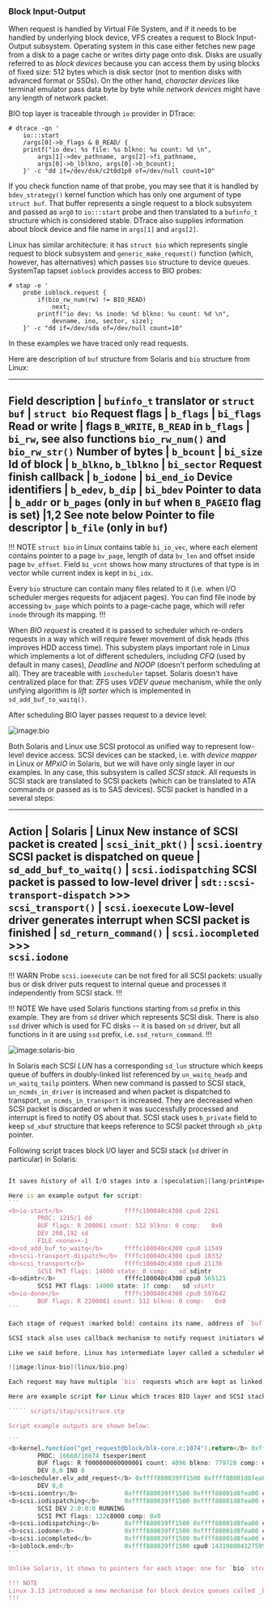 ### Block Input-Output

When request is handled by Virtual File System, and if it needs to be handled by underlying block device, VFS creates a request to Block Input-Output subsystem. Operating system in this case either fetches new page from a disk to a page cache or writes dirty page onto disk. Disks are usually referred to as _block devices_ because you can access them by using blocks of fixed size: 512 bytes which is disk sector (not to mention disks with advanced format or SSDs). On the other hand, _character devices_ like terminal emulator pass data byte by byte while _network devices_ might have any length of network packet.

BIO top layer is traceable through `io` provider in DTrace:
```
# dtrace -qn '
    io:::start 
    /args[0]->b_flags & B_READ/ { 
    printf("io dev: %s file: %s blkno: %u count: %d \n", 
        args[1]->dev_pathname, args[2]->fi_pathname, 
        args[0]->b_lblkno, args[0]->b_bcount); 
    }' -c "dd if=/dev/dsk/c2t0d1p0 of=/dev/null count=10" 
```
If you check function name of that probe, you may see that it is handled by `bdev_strategy()` kernel function which has only one argument of type `struct buf`. That buffer represents a single request to a block subsystem and passed as `arg0` to `io:::start` probe and then translated to a `bufinfo_t` structure which is considered stable. DTrace also supplies information about block device and file name in `args[1]` and `args[2]`. 

Linux has similar architecture: it has `struct bio` which represents single request to block subsystem and `generic_make_request()` function (which, however, has alternatives) which passes `bio` structure to device queues. SystemTap tapset `ioblock` provides access to BIO probes:
```
# stap -e '
    probe ioblock.request { 
        if(bio_rw_num(rw) != BIO_READ) 
            next; 
        printf("io dev: %s inode: %d blkno: %u count: %d \n", 
            devname, ino, sector, size); 
    }' -c "dd if=/dev/sda of=/dev/null count=10"
```
In these examples we have traced only read requests. 

Here are description of `buf` structure from Solaris and `bio` structure from Linux:

---
__Field description__ | `bufinfo_t` translator or `struct buf` | `struct bio`
Request flags | `b_flags` | `bi_flags`
Read or write | flags `B_WRITE`, `B_READ` in `b_flags` | `bi_rw`, see also functions `bio_rw_num()` and `bio_rw_str()`
Number of bytes | `b_bcount` | `bi_size`
Id of block | `b_blkno`, `b_lblkno` | `bi_sector`
Request finish callback | `b_iodone` | `bi_end_io`
Device identifiers | `b_edev`, `b_dip` | `bi_bdev`
Pointer to data | `b_addr` or `b_pages` (only in `buf` when `B_PAGEIO` flag is set) |1,2 See note below
Pointer to file descriptor | `b_file` (only in `buf`)
---

!!! NOTE
`struct bio` in Linux contains table `bi_io_vec`, where each element contains pointer to a page `bv_page`, length of data `bv_len` and offset inside page `bv_offset`. Field `bi_vcnt` shows how many structures of that type is in vector while current index is kept in `bi_idx`.

Every `bio` structure can contain many files related to it (i.e. when I/O scheduler merges requests for adjacent pages). You can find file inode by accessing `bv_page` which points to a page-cache page, which will refer `inode` through its mapping.
!!!

When _BIO request_ is created it is passed to scheduler which re-orders requests in a way which will require fewer movement of disk heads (this improves HDD access time). This subystem plays important role in Linux which implements a lot of different schedulers, including _CFQ_ (used by default in many cases), _Deadline_ and _NOOP_ (doesn't perform scheduling at all). They are traceable with `ioscheduler` tapset. Solaris doesn't have centralized place for that: ZFS uses _VDEV queue_ mechanism, while the only unifying algorithm is _lift sorter_ which is implemented in `sd_add_buf_to_waitq()`.

After scheduling BIO layer passes request to a device level:

![image:bio](bio.png)

Both Solaris and Linux use SCSI protocol as unified way to represent low-level device access. SCSI devices can be stacked, i.e. with _device mapper_ in Linux or _MPxIO_ in Solaris, but we will have only single layer in our examples. In any case, this subsystem is called _SCSI stack_. All requests in SCSI stack are translated to SCSI packets (which can be translated to ATA commands or passed as is to SAS devices). SCSI packet is handled in a several steps:

---
__Action__ | __Solaris__ | __Linux__
New instance of SCSI packet is created | `scsi_init_pkt()` | `scsi.ioentry`
SCSI packet is dispatched on queue | `sd_add_buf_to_waitq()` | `scsi.iodispatching`
SCSI packet is passed to low-level driver | `sdt::scsi-transport-dispatch` >>> \
                                            `scsi_transport()`  | `scsi.ioexecute`
Low-level driver generates interrupt when SCSI packet is finished | `sd_return_command()` | `scsi.iocompleted` >>>\
                                                                                            `scsi.iodone`
---

!!! WARN
Probe `scsi.ioexecute` can be not fired for all SCSI packets: usually bus or disk driver puts request to internal queue and processes it independently from SCSI stack.
!!!

!!! NOTE
We have used Solaris functions starting from `sd` prefix in this example. They are from `sd` driver which represents SCSI disk. There is also `ssd` driver which is used for FC disks -- it is based on `sd` driver, but all functions in it are using `ssd` prefix, i.e. `ssd_return_command`.
!!!

![image:solaris-bio](solaris/bio.png)

In Solaris each SCSI _LUN_ has a corresponding `sd_lun` structure which keeps queue of buffers in doubly-linked list referenced by `un_waitq_headp` and `un_waitq_tailp` pointers. When new command is passed to SCSI stack, `un_ncmds_in_driver` is increased and when packet is dispatched to transport, `un_ncmds_in_transport` is increased. They are decreased when SCSI packet is discarded or when it was successfully processed and interrupt is fired to notify OS about that. SCSI stack uses `b_private` field to keep `sd_xbuf` structure that keeps reference to SCSI packet through `xb_pktp` pointer.

Following script traces block I/O layer and SCSI stack (`sd` driver in particular) in Solaris:

````` scripts/dtrace/sdtrace.d

It saves history of all I/O stages into a [speculation][lang/print#speculations] which is committed when operation is finished. Note that due to the fact that speculation has one buffer per processor output may be garbled when interrupt was delivered to a processor other than processor that initiated request and `sdintr` is called on it. 

Here is an example output for script:
```
<b>io-start</b>                 ffffc100040c4300 cpu0 2261
        PROC: 1215/1 dd
        BUF flags: R 200061 count: 512 blkno: 0 comp:   0x0                                               
        DEV 208,192 sd
        FILE <none>+-1
<b>sd_add_buf_to_waitq</b>      ffffc100040c4300 cpu0 11549
<b>scsi-transport-dispatch</b>  ffffc100040c4300 cpu0 18332
<b>scsi_transport</b>           ffffc100040c4300 cpu0 21136
        SCSI PKT flags: 14000 state: 0 comp:   sd`sdintr                                         
<b>sdintr</b>                   ffffc100040c4300 cpu0 565121
        SCSI PKT flags: 14000 state: 1f comp:   sd`sdintr                                         
<b>io-done</b>                  ffffc100040c4300 cpu0 597642
        BUF flags: R 2200061 count: 512 blkno: 0 comp:   0x0
```

Each stage of request (marked bold) contains its name, address of `buf` pointer and time since request creation in nanoseconds. In our case largest difference is between `scsi_transport` and `sdintr` which is about half a second. It can be simply explained: actual I/O was performed between these stages, and it is slower than processor operations. 

SCSI stack also uses callback mechanism to notify request initiators when it is finished. In our case lower-level driver had used `sdintr` callback while `b_iodone` field wasn't filled. It is more likely that caller used `biowait()` routine to wait for request completion. 

Like we said before, Linux has intermediate layer called a scheduler which can re-order requests. Due to that, BIO layer maintains generic layer of block device queues which are represented by `struct request_queue` which holds requests as `struct request` instances:

![image:linux-bio](linux/bio.png)

Each request may have multiple `bio` requests which are kept as linked list. New requests are submitted through `blk_queue_bio()` kernel function which will either create a new `request` using `get_request()` function for it or merge it with already existing `request`.

Here are example script for Linux which traces BIO layer and SCSI stack:

````` scripts/stap/scsitrace.stp

Script example outputs are shown below:

```
<b>kernel.function("get_request@block/blk-core.c:1074").return</b> 0xffff880039ff1500 0xffff88001d8fea00 cpu0 4490
        PROC: 16668/16674 tsexperiment
        BUF flags: R f000000000000001 count: 4096 blkno: 779728 comp: end_bio_bh_io_sync
        DEV 8,0 INO 0
<b>ioscheduler.elv_add_request</b> 0xffff880039ff1500 0xffff88001d8fea00 cpu0 15830
        DEV 8,0
<b>scsi.ioentry</b>             0xffff880039ff1500 0xffff88001d8fea00 cpu0 19847
<b>scsi.iodispatching</b>       0xffff880039ff1500 0xffff88001d8fea00 cpu0 25744
        SCSI DEV 2:0:0:0 RUNNING
        SCSI PKT flags: 122c8000 comp: 0x0
<b>scsi.iodispatching</b>       0xffff880039ff1500 0xffff88001d8fea00 cpu0 29882
<b>scsi.iodone</b>              0xffff880039ff1500 0xffff88001d8fea00 cpu1 4368018
<b>scsi.iocompleted</b>         0xffff880039ff1500 0xffff88001d8fea00 cpu0 4458073
<b>ioblock.end</b>              0xffff880039ff1500 cpu0 1431980041275998676
```

Unlike Solaris, it shows to pointers for each stage: one for `bio` structure and one for `request`. Note that we didn't use `ioblock.request` in our example. That is because we wanted to distinguish merged and alone requests which can be done only with function boundary tracing.

!!! NOTE
Linux 3.13 introduced a new mechanism for block device queues called _blk-mq_ (_Multi-Queue Block IO_). It is not covered in this book.
!!!